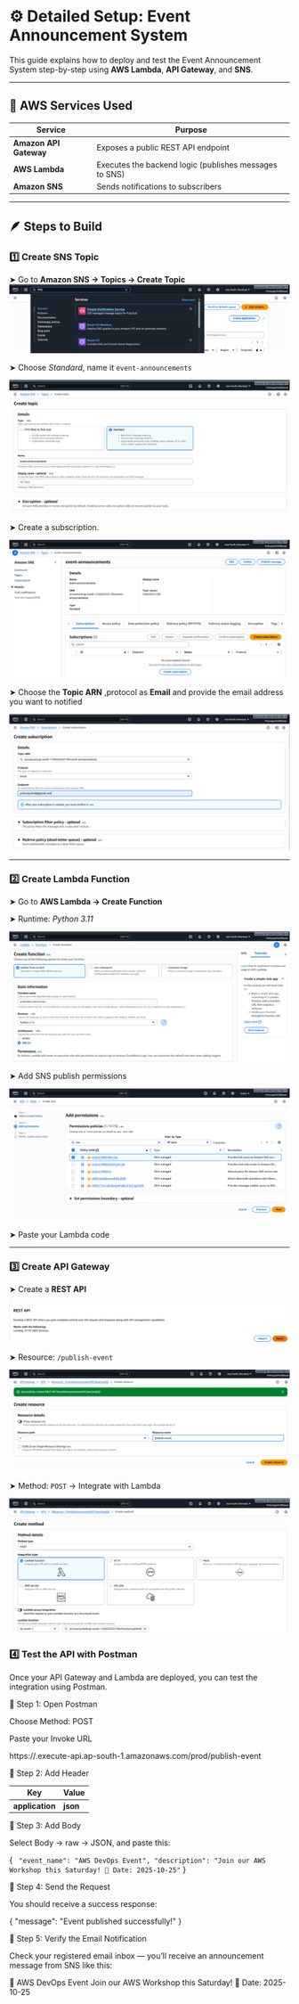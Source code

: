 # ⚙️ Detailed Setup: Event Announcement System

This guide explains how to deploy and test the Event Announcement System step-by-step using **AWS Lambda**, **API Gateway**, and **SNS**.

---

## 🧩 AWS Services Used

| Service | Purpose |
|----------|----------|
| **Amazon API Gateway** | Exposes a public REST API endpoint |
| **AWS Lambda** | Executes the backend logic (publishes messages to SNS) |
| **Amazon SNS** | Sends notifications to subscribers |


---

## 🪶 Steps to Build

### 1️⃣ Create SNS Topic
➤ Go to **Amazon SNS → Topics → Create Topic**
  ![SNS Topic](images/1.png)

➤ Choose *Standard*, name it `event-announcements`

  ![SNS Topic](images/3.png)

➤ Create a subscription.

 ![SNS Topic](images/4.png)
 
➤ Choose the **Topic ARN** ,protocol as **Email** and provide the email address you want to notified

![SNS Topic](images/5.png)

---

### 2️⃣ Create Lambda Function
➤ Go to **AWS Lambda → Create Function**

➤ Runtime: *Python 3.11*

![LAMBDA Topic](images/8.png)

➤ Add SNS publish permissions

  ![LAMBDA Topic](images/9.png)
  
➤ Paste your Lambda code


---

### 3️⃣ Create API Gateway
➤ Create a **REST API**

  ![API Topic](images/15.png)

➤ Resource: `/publish-event`

![API Topic](images/18.png)

➤ Method: `POST` → Integrate with Lambda

![API Topic](images/19.png)



### 4️⃣ Test the API with Postman

Once your API Gateway and Lambda are deployed, you can test the integration using Postman.

🔹 Step 1: Open Postman

Choose Method: POST

Paste your Invoke URL

https://<api-id>.execute-api.ap-south-1.amazonaws.com/prod/publish-event

🔹 Step 2: Add Header

| Key | Value |
|----------|----------|
| **application** | **json** |

🔹 Step 3: Add Body

Select Body → raw → JSON, and paste this:

{
`  "event_name": "AWS DevOps Event",
  "description": "Join our AWS Workshop this Saturday! 📅 Date: 2025-10-25" `
}

🔹 Step 4: Send the Request

You should receive a success response:

{
  "message": "Event published successfully!"
}

🔹 Step 5: Verify the Email Notification

Check your registered email inbox — you’ll receive an announcement message from SNS like this:

📢 AWS DevOps Event
Join our AWS Workshop this Saturday!
📅 Date: 2025-10-25
  

